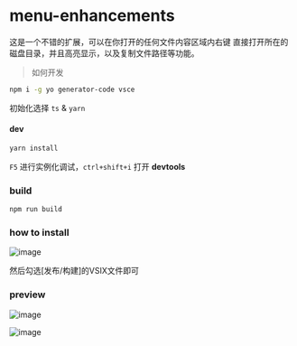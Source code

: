# menu-enhancements

这是一个不错的扩展，可以在你打开的任何文件内容区域内右键 直接打开所在的磁盘目录，并且高亮显示，以及复制文件路径等功能。

> 如何开发

```bash
npm i -g yo generator-code vsce
```

初始化选择 `ts` & `yarn`

#### dev
```bash
yarn install
```

`F5` 进行实例化调试，`ctrl+shift+i` 打开 **devtools**

### build
```bash
npm run build
```

### how to install

![image](https://github.com/rexhang/menu-enhancements/assets/14832793/a351b6a7-e1fe-4624-a6d9-5fc371001ddc)

然后勾选[发布/构建]的VSIX文件即可

### preview

![image](https://github.com/rexhang/menu-enhancements/assets/14832793/6cf636d3-29e4-4808-9a1c-942fd0053d1d)

![image](https://github.com/rexhang/menu-enhancements/assets/14832793/ac947521-0b04-4009-951a-f1b1e609cd1b)

